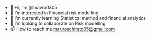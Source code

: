 - 👋 Hi, I’m @mavro0305
- 👀 I’m interested in Financial risk modelling
- 🌱 I’m currently learning Statistical method and financial analytics
- 💞️ I’m looking to collaborate on Risk modelling
- 📫 How to reach me mauroschirato05@gmail.com

<!---
mavro0305/mavro0305 is a ✨ special ✨ repository because its `README.md` (this file) appears on your GitHub profile.
You can click the Preview link to take a look at your changes.
--->
